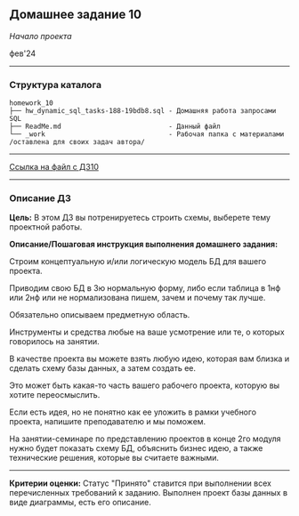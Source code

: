 ## Домашнее задание 10
*Начало проекта*

фев'24
<hr>

### Структура каталога

```
homework_10
├── hw_dynamic_sql_tasks-188-19bdb8.sql - Домашняя работа запросами SQL
├── ReadMe.md                           - Данный файл
└── _work                               - Рабочая папка с материалами /оставлена для своих задач автора/

```

<hr>

[Ссылка на файл с ДЗ10](hw_dynamic_sql_tasks-188-19bdb8.sql)
<hr>

### Описание ДЗ

**Цель:**
В этом ДЗ вы потренируетесь строить схемы, выберете тему проектной работы.

**Описание/Пошаговая инструкция выполнения домашнего задания:**

Строим концептуальную и/или логическую модель БД для вашего проекта.

Приводим свою БД в 3ю нормальную форму, либо если таблица в 1нф или 2нф или не нормализована пишем, зачем и почему так лучше.

Обязательно описываем предметную область.

Инструменты и средства любые на ваше усмотрение или те, о которых говорилось на занятии.

В качестве проекта вы можете взять любую идею, которая вам близка и сделать схему базы данных, а затем создать ее.

Это может быть какая-то часть вашего рабочего проекта, которую вы хотите переосмыслить.

Если есть идея, но не понятно как ее уложить в рамки учебного проекта, напишите преподавателю и мы поможем.

На занятии-семинаре по представлению проектов в конце 2го модуля нужно будет показать схему БД, объяснить бизнес идею, а также технические решения, которые вы считаете важными.
<hr>

**Критерии оценки:** Статус "Принято" ставится при выполнении всех перечисленных требований к заданию.
Выполнен проект базы данных в виде диаграммы, есть его описание.